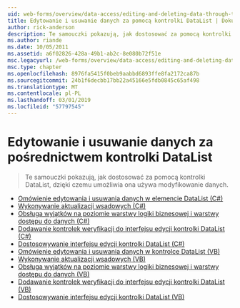```yaml
---
uid: web-forms/overview/data-access/editing-and-deleting-data-through-the-datalist/index
title: Edytowanie i usuwanie danych za pomocą kontrolki DataList | Dokumentacja firmy Microsoft
author: rick-anderson
description: Te samouczki pokazują, jak dostosować za pomocą kontrolki DataList, dzięki czemu umożliwia ona używa modyfikowanie danych.
ms.author: riande
ms.date: 10/05/2011
ms.assetid: a6f02826-428a-49b1-ab2c-8e080b72f51e
msc.legacyurl: /web-forms/overview/data-access/editing-and-deleting-data-through-the-datalist
msc.type: chapter
ms.openlocfilehash: 8976fa5415f0beb9aabbd6893ffe8fa2172ca87b
ms.sourcegitcommit: 24b1f6decbb17bb22a45166e5fdb0845c65af498
ms.translationtype: MT
ms.contentlocale: pl-PL
ms.lasthandoff: 03/01/2019
ms.locfileid: "57797545"
---
```

<a name="editing-and-deleting-data-through-the-datalist"></a>Edytowanie i usuwanie danych za pośrednictwem kontrolki DataList
====================
> Te samouczki pokazują, jak dostosować za pomocą kontrolki DataList, dzięki czemu umożliwia ona używa modyfikowanie danych.


- [Omówienie edytowania i usuwania danych w elemencie DataList (C#)](an-overview-of-editing-and-deleting-data-in-the-datalist-cs.md)
- [Wykonywanie aktualizacji wsadowych (C#)](performing-batch-updates-cs.md)
- [Obsługa wyjątków na poziomie warstwy logiki biznesowej i warstwy dostępu do danych (C#)](handling-bll-and-dal-level-exceptions-cs.md)
- [Dodawanie kontrolek weryfikacji do interfejsu edycji kontrolki DataList (C#)](adding-validation-controls-to-the-datalist-s-editing-interface-cs.md)
- [Dostosowywanie interfejsu edycji kontrolki DataList (C#)](customizing-the-datalist-s-editing-interface-cs.md)
- [Omówienie edytowania i usuwania danych w kontrolce DataList (VB)](an-overview-of-editing-and-deleting-data-in-the-datalist-vb.md)
- [Wykonywanie aktualizacji wsadowych (VB)](performing-batch-updates-vb.md)
- [Obsługa wyjątków na poziomie warstwy logiki biznesowej i warstwy dostępu do danych (VB)](handling-bll-and-dal-level-exceptions-vb.md)
- [Dodawanie kontrolek weryfikacji do interfejsu edycji kontrolki DataList (VB)](adding-validation-controls-to-the-datalist-s-editing-interface-vb.md)
- [Dostosowywanie interfejsu edycji kontrolki DataList (VB)](customizing-the-datalist-s-editing-interface-vb.md)
